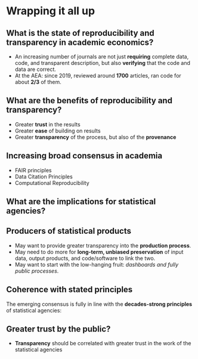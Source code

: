 # Wrapping it all up

## What is the state of reproducibility and transparency in academic economics?

- An increasing number of journals are not just **requiring** complete data, code, and transparent description, but also **verifying** that the code and data are correct.
- At the AEA: since 2019, reviewed around **1700** articles, ran code for about **2/3** of them.

## What are the benefits of reproducibility and transparency?

- Greater **trust** in the results
- Greater **ease** of building on results
- Greater **transparency** of the process, but also of the **provenance**

## Increasing broad consensus in academia

- FAIR principles
- Data Citation Principles
- Computational Reproducibility 

## What are the implications for statistical agencies?

## Producers of statistical products

- May want to provide greater transparency into the **production process**.
- May need to do more for **long-term, unbiased preservation** of input data, output products, and code/software to link the two.
- May want to start with the low-hanging fruit: *dashboards and fully public processes*.

## Coherence with stated principles

The emerging consensus is fully in line with the **decades-strong principles** of statistical agencies:

## Greater trust by the public?

- **Transparency** should be correlated with greater trust in the work of the statistical agencies
